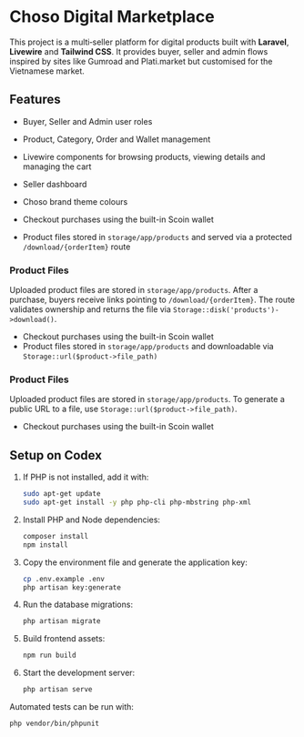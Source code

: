# Choso Digital Marketplace

This project is a multi‑seller platform for digital products built with **Laravel**, **Livewire** and **Tailwind CSS**.  It provides buyer, seller and admin flows inspired by sites like Gumroad and Plati.market but customised for the Vietnamese market.

## Features

- Buyer, Seller and Admin user roles
- Product, Category, Order and Wallet management
- Livewire components for browsing products, viewing details and managing the cart
- Seller dashboard
- Choso brand theme colours

- Checkout purchases using the built-in Scoin wallet
- Product files stored in `storage/app/products` and served via a protected `/download/{orderItem}` route

### Product Files

Uploaded product files are stored in `storage/app/products`. After a purchase, buyers receive links pointing to `/download/{orderItem}`. The route validates ownership and returns the file via `Storage::disk('products')->download()`.


- Checkout purchases using the built-in Scoin wallet
- Product files stored in `storage/app/products` and downloadable via `Storage::url($product->file_path)`

### Product Files

Uploaded product files are stored in `storage/app/products`. To generate a public URL to a file, use `Storage::url($product->file_path)`.


- Checkout purchases using the built-in Scoin wallet




## Setup on Codex

1. If PHP is not installed, add it with:
   ```bash
   sudo apt-get update
   sudo apt-get install -y php php-cli php-mbstring php-xml
   ```
2. Install PHP and Node dependencies:
   ```bash
   composer install
   npm install
   ```
3. Copy the environment file and generate the application key:
   ```bash
   cp .env.example .env
   php artisan key:generate
   ```
4. Run the database migrations:
   ```bash
   php artisan migrate
   ```
5. Build frontend assets:
   ```bash
   npm run build
   ```
6. Start the development server:
   ```bash
   php artisan serve
   ```

Automated tests can be run with:
```bash
php vendor/bin/phpunit
```
